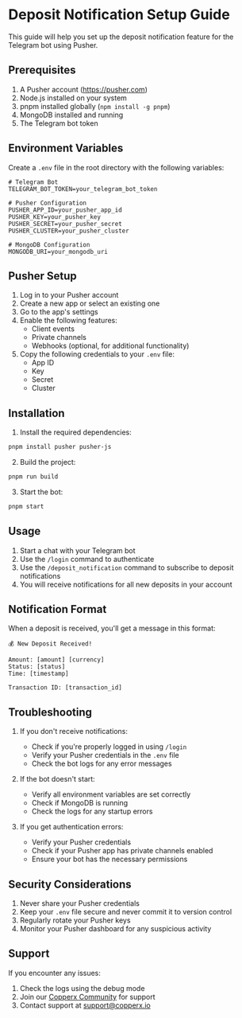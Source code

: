 # Deposit Notification Setup Guide

This guide will help you set up the deposit notification feature for the Telegram bot using Pusher.

## Prerequisites

1. A Pusher account (https://pusher.com)
2. Node.js installed on your system
3. pnpm installed globally (`npm install -g pnpm`)
4. MongoDB installed and running
5. The Telegram bot token

## Environment Variables

Create a `.env` file in the root directory with the following variables:

```env
# Telegram Bot
TELEGRAM_BOT_TOKEN=your_telegram_bot_token

# Pusher Configuration
PUSHER_APP_ID=your_pusher_app_id
PUSHER_KEY=your_pusher_key
PUSHER_SECRET=your_pusher_secret
PUSHER_CLUSTER=your_pusher_cluster

# MongoDB Configuration
MONGODB_URI=your_mongodb_uri
```

## Pusher Setup

1. Log in to your Pusher account
2. Create a new app or select an existing one
3. Go to the app's settings
4. Enable the following features:
   - Client events
   - Private channels
   - Webhooks (optional, for additional functionality)
5. Copy the following credentials to your `.env` file:
   - App ID
   - Key
   - Secret
   - Cluster

## Installation

1. Install the required dependencies:

```bash
pnpm install pusher pusher-js
```

2. Build the project:

```bash
pnpm run build
```

3. Start the bot:

```bash
pnpm start
```

## Usage

1. Start a chat with your Telegram bot
2. Use the `/login` command to authenticate
3. Use the `/deposit_notification` command to subscribe to deposit notifications
4. You will receive notifications for all new deposits in your account

## Notification Format

When a deposit is received, you'll get a message in this format:

```
💰 New Deposit Received!

Amount: [amount] [currency]
Status: [status]
Time: [timestamp]

Transaction ID: [transaction_id]
```

## Troubleshooting

1. If you don't receive notifications:
   - Check if you're properly logged in using `/login`
   - Verify your Pusher credentials in the `.env` file
   - Check the bot logs for any error messages

2. If the bot doesn't start:
   - Verify all environment variables are set correctly
   - Check if MongoDB is running
   - Check the logs for any startup errors

3. If you get authentication errors:
   - Verify your Pusher credentials
   - Check if your Pusher app has private channels enabled
   - Ensure your bot has the necessary permissions

## Security Considerations

1. Never share your Pusher credentials
2. Keep your `.env` file secure and never commit it to version control
3. Regularly rotate your Pusher keys
4. Monitor your Pusher dashboard for any suspicious activity

## Support

If you encounter any issues:
1. Check the logs using the debug mode
2. Join our [Copperx Community](https://t.me/copperxcommunity/2183) for support
3. Contact support at support@copperx.io
